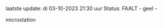 laatste update: 
di 03-10-2023 21:30   uur 
Status: FAALT - geel - 
<div class="service Y">microstation</div>